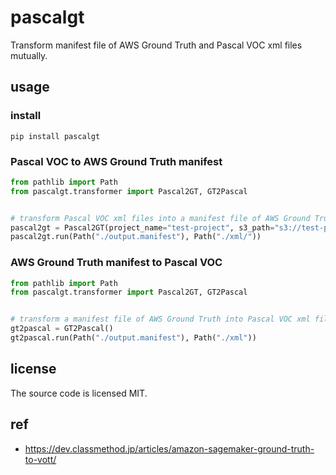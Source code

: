 # pascalgt
Transform manifest file of AWS Ground Truth and Pascal VOC xml files mutually.

## usage
### install
`pip install pascalgt`

### Pascal VOC to AWS Ground Truth manifest
```python
from pathlib import Path
from pascalgt.transformer import Pascal2GT, GT2Pascal


# transform Pascal VOC xml files into a manifest file of AWS Ground Truth
pascal2gt = Pascal2GT(project_name="test-project", s3_path="s3://test-project/images")
pascal2gt.run(Path("./output.manifest"), Path("./xml/"))
```

### AWS Ground Truth manifest to Pascal VOC
```python
from pathlib import Path
from pascalgt.transformer import Pascal2GT, GT2Pascal


# transform a manifest file of AWS Ground Truth into Pascal VOC xml files
gt2pascal = GT2Pascal()
gt2pascal.run(Path("./output.manifest"), Path("./xml"))
```

## license
The source code is licensed MIT.

## ref
* https://dev.classmethod.jp/articles/amazon-sagemaker-ground-truth-to-vott/